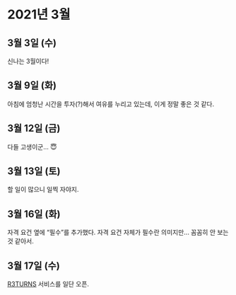 # 2021년 3월

## 3월 3일 (수)

신나는 3월이다!

## 3월 9일 (화)

아침에 엄청난 시간을 투자(?)해서 여유를 누리고 있는데, 이게 정말 좋은 것 같다.

## 3월 12일 (금)

다들 고생이군... 😇

## 3월 13일 (토)

할 일이 많으니 일찍 자야지.

## 3월 16일 (화)

자격 요건 옆에 “필수”를 추가했다. 자격 요건 자체가 필수란 의미지만... 꼼꼼히 안 보는 것 같아서.

## 3월 17일 (수)

[R3TURNS](https://j.mp/3vvPODv) 서비스를 일단 오픈.
